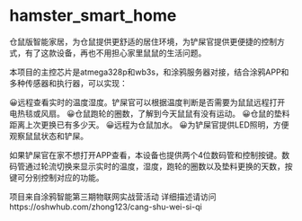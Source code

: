 # hamster_smart_home
仓鼠版智能家居，为仓鼠提供更舒适的居住环境，为铲屎官提供更便捷的控制方式，有了这款设备，再也不用担心家里鼠鼠的生活问题。

本项目的主控芯片是atmega328p和wb3s，和涂鸦服务器对接，结合涂鸦APP和多种传感器和执行器，可以实现：

😀远程查看实时的温度湿度。铲屎官可以根据温度判断是否需要为鼠鼠远程打开电热毯或风扇。
😀仓鼠跑轮的圈数，了解到今天鼠鼠有没有运动。
😀仓鼠的垫料距离上次更换已有多少天。
😀远程为仓鼠加水。
😀为铲屎官提供LED照明，方便观察鼠鼠状态和铲屎。

如果铲屎官在家不想打开APP查看，本设备也提供两个4位数码管和控制按键。数码管通过轮流切换来显示实时的温度，湿度，跑轮的圈数以及垫料更换的天数，按键可分别控制对应的功能。

项目来自涂鸦智能第三期物联网实战营活动
详细描述请访问https://oshwhub.com/zhong123/cang-shu-wei-si-qi
